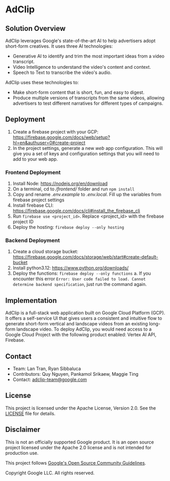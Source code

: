 # AdClip

## Solution Overview

AdClip leverages Google's state-of-the-art AI to help advertisers adopt short-form creatives. It uses three AI technologies:

- Generative AI to identify and trim the most important ideas from a video transcript.
- Video Intelligence to understand the video's content and context.
- Speech to Text to transcribe the video's audio.

AdClip uses these technologies to:

- Make short-form content that is short, fun, and easy to digest.
- Produce multiple versions of transcripts from the same videos, allowing advertisers to test different narratives for different types of campaigns.

## Deployment

1. Create a firebase project with your GCP: https://firebase.google.com/docs/web/setup?hl=en&authuser=0#create-project
1. In the project settings, generate a new *web* app configuration. This will give you a set of keys and configuration settings that you will need to add to your web app.

### Frontend Deployment

1. Install Node: https://nodejs.org/en/download
1. On a terminal, cd to */frontend/* folder and run `npm install`
1. Copy and rename *.env.example* to  *.env.local*. Fill up the variables from firebase project settings
1. Install firebase CLI: https://firebase.google.com/docs/cli#install_the_firebase_cli
1. Run `firebase use <project_id>`. Replace <project_id> with the firebase project ID
1. Deploy the hosting: `firebase deploy --only hosting`

### Backend Deployment

1. Create a cloud storage bucket: https://firebase.google.com/docs/storage/web/start#create-default-bucket
1. Install python3.12: https://www.python.org/downloads/
1. Deploy the functions: `firebase deploy --only functions`
  a. If you encounter this error `Error: User code failed to load. Cannot determine backend specification`, just run the command again.

## Implementation

AdClip is a full-stack web application built on Google Cloud Platform (GCP). It offers a self-service UI that gives users a consistent and intuitive flow to generate short-form vertical and landscape videos from an existing long-form landscape video. To deploy AdClip, you would need access to a Google Cloud Project with the following product enabled: Vertex AI API, Firebase.

## Contact

- Team: Lan Tran, Ryan Sibbaluca
- Contributors: Quy Nguyen, Pankamol Srikaew, Maggie Ting
- Contact: <adclip-team@google.com>

## License

This project is licensed under the Apache License, Version 2.0. See the [LICENSE](LICENSE) file for details.

## Disclaimer

This is not an officially supported Google product. It is an open source project licensed under the Apache 2.0 license and is not intended for production use.

This project follows [Google's Open Source Community Guidelines](https://opensource.google/conduct/).

Copyright Google LLC. All rights reserved.

